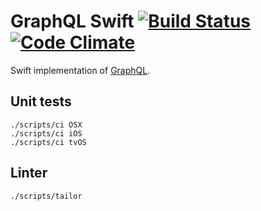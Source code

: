 # GraphQL Swift [![Build Status](https://travis-ci.org/garriguv/graphql-swift.svg?branch=master)](https://travis-ci.org/garriguv/graphql-swift) [![Code Climate](https://codeclimate.com/github/garriguv/graphql-swift/badges/gpa.svg)](https://codeclimate.com/github/garriguv/graphql-swift)

Swift implementation of [GraphQL].

## Unit tests

    ./scripts/ci OSX
    ./scripts/ci iOS
    ./scripts/ci tvOS

## Linter

    ./scripts/tailor

[GraphQL]: http://graphql.org/
